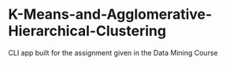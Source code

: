 # K-Means-and-Agglomerative-Hierarchical-Clustering
CLI app built for the assignment given in the Data Mining Course
